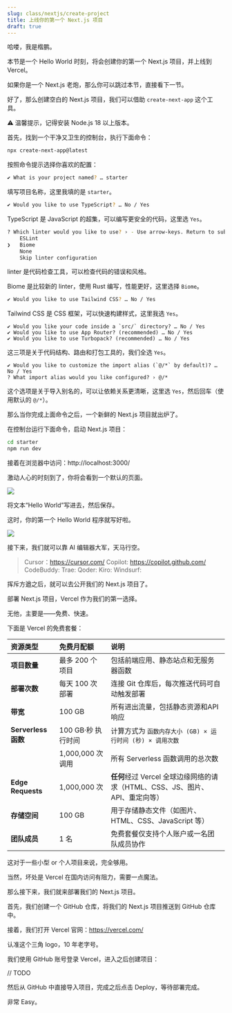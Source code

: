 ```yaml
---
slug: class/nextjs/create-project
title: 上线你的第一个 Next.js 项目
draft: true
---
```


哈喽，我是楷鹏。

本节是一个 Hello World 时刻，将会创建你的第一个 Next.js 项目，并上线到 Vercel。

如果你是一个 Next.js 老炮，那么你可以跳过本节，直接看下一节。

好了，那么创建空白的 Next.js 项目，我们可以借助 `create-next-app` 这个工具。

⚠️ 温馨提示，记得安装 Node.js 18 以上版本。

首先，找到一个干净又卫生的控制台，执行下面命令：

```bash
npx create-next-app@latest
```

按照命令提示选择你喜欢的配置：

```bash
✔ What is your project named? … starter
```

填写项目名称，这里我填的是 `starter`。

```bash
✔ Would you like to use TypeScript? … No / Yes
```

TypeScript 是 JavaScript 的超集，可以编写更安全的代码，这里选 `Yes`。

```bash
? Which linter would you like to use? › - Use arrow-keys. Return to submit.
    ESLint
❯   Biome
    None
    Skip linter configuration
```

linter 是代码检查工具，可以检查代码的错误和风格。

Biome 是比较新的 linter，使用 Rust 编写，性能更好，这里选择 `Biome`。

```bash
✔ Would you like to use Tailwind CSS? … No / Yes
```

Tailwind CSS 是 CSS 框架，可以快速构建样式，这里我选 `Yes`。

```base
✔ Would you like your code inside a `src/` directory? … No / Yes
✔ Would you like to use App Router? (recommended) … No / Yes
✔ Would you like to use Turbopack? (recommended) … No / Yes
```

这三项是关于代码结构、路由和打包工具的，我们全选 `Yes`。

```base
✔ Would you like to customize the import alias (`@/*` by default)? … No / Yes
? What import alias would you like configured? › @/*
```

这个选项是关于导入别名的，可以让依赖关系更清晰，这里选 `Yes`，然后回车（使用默认的 `@/*`）。

那么当你完成上面命令之后，一个新鲜的 Next.js 项目就出炉了。

在控制台运行下面命令，启动 Next.js 项目：

```bash
cd starter
npm run dev
```

接着在浏览器中访问：http://localhost:3000/

激动人心的时刻到了，你将会看到一个默认的页面。

![](https://img.wukaipeng.com//2025/08/24-232628-eGBo1m-image-20250824232628446.png)

将文本“Hello World”写进去，然后保存。

这时，你的第一个 Hello World 程序就写好啦。

![](https://img.wukaipeng.com//2025/08/24-233153-vSooR9-image-20250824233153559.png)

接下来，我们就可以靠 AI 编辑器大军，天马行空。

> Cursor：https://cursor.com/
> Copilot: https://copilot.github.com/
> CodeBuddy:
> Trae:
> Qoder:
> Kiro:
> Windsurf:

挥斥方遒之后，就可以去公开我们的 Next.js 项目了。

部署 Next.js 项目，Vercel 作为我们的第一选择。

无他，主要是——免费、快速。

下面是 Vercel 的免费套餐：

| 资源类型         | 免费月配额                   | 说明                                                                 |
| :--------------- | :--------------------------- | :------------------------------------------------------------------- |
| **项目数量**     | 最多 200 个项目        | 包括前端应用、静态站点和无服务器函数                                   |
| **部署次数**     | 每天 100 次部署        | 连接 Git 仓库后，每次推送代码可自动触发部署                             |
| **带宽**         | 100 GB | 所有进出流量，包括静态资源和API响应                                      |
| **Serverless 函数** | 100 GB·秒 执行时间     | 计算方式为 `函数内存大小 (GB) × 运行时间 (秒) × 调用次数`                |
|                  | 1,000,000 次调用       | 所有 Serverless 函数调用的总次数                                        |
| **Edge Requests** | 1,000,000 次           | **任何**经过 Vercel 全球边缘网络的请求（HTML、CSS、JS、图片、API、重定向等） |
| **存储空间**     | 100 GB                 | 用于存储静态文件（如图片、HTML、CSS、JavaScript 等）                      |
| **团队成员**     | 1 名                   | 免费套餐仅支持个人账户或一名团队成员协作                                   |

这对于一些小型 or 个人项目来说，完全够用。

当然，坏处是 Vercel 在国内访问有阻力，需要一点魔法。

那么接下来，我们就来部署我们的 Next.js 项目。

首先，我们创建一个 GitHub 仓库，将我们的 Next.js 项目推送到 GitHub 仓库中。

接着，我们打开 Vercel 官网：https://vercel.com/

认准这个三角 logo，10 年老字号。

我们使用 GitHub 账号登录 Vercel，进入之后创建项目：

// TODO

然后从 GitHub 中直接导入项目，完成之后点击 Deploy，等待部署完成。

非常 Easy。



